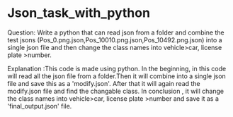 # Json_task_with_python
Question: Write a python that can read json from a folder and combine the test jsons (Pos_0.png.json,Pos_10010.png.json,Pos_10492.png.json) into a single json file and then change the class names into vehicle>car, license plate >number.
 
 Explanation :This code is made using python. In the beginning, in this code will read all the json file from a folder.Then it will combine into a single json file and save this as a 'modify.json'. After that it will again read the modify.json file and find the changable class. In conclusion , it will change the class names into vehicle>car, license plate >number and save it as a 'final_output.json' file.
